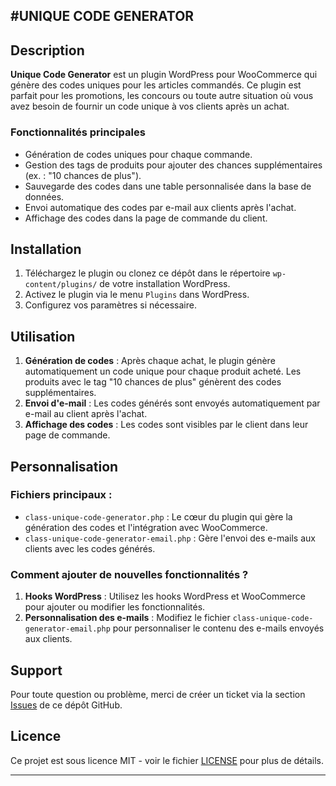 #UNIQUE CODE GENERATOR
---

## Description

**Unique Code Generator** est un plugin WordPress pour WooCommerce qui génère des codes uniques pour les articles commandés. Ce plugin est parfait pour les promotions, les concours ou toute autre situation où vous avez besoin de fournir un code unique à vos clients après un achat.

### Fonctionnalités principales

- Génération de codes uniques pour chaque commande.
- Gestion des tags de produits pour ajouter des chances supplémentaires (ex. : "10 chances de plus").
- Sauvegarde des codes dans une table personnalisée dans la base de données.
- Envoi automatique des codes par e-mail aux clients après l'achat.
- Affichage des codes dans la page de commande du client.

## Installation

1. Téléchargez le plugin ou clonez ce dépôt dans le répertoire `wp-content/plugins/` de votre installation WordPress.
2. Activez le plugin via le menu `Plugins` dans WordPress.
3. Configurez vos paramètres si nécessaire.

## Utilisation

1. **Génération de codes** : Après chaque achat, le plugin génère automatiquement un code unique pour chaque produit acheté. Les produits avec le tag "10 chances de plus" génèrent des codes supplémentaires.
2. **Envoi d'e-mail** : Les codes générés sont envoyés automatiquement par e-mail au client après l'achat.
3. **Affichage des codes** : Les codes sont visibles par le client dans leur page de commande.

## Personnalisation

### Fichiers principaux :

- `class-unique-code-generator.php` : Le cœur du plugin qui gère la génération des codes et l'intégration avec WooCommerce.
- `class-unique-code-generator-email.php` : Gère l'envoi des e-mails aux clients avec les codes générés.

### Comment ajouter de nouvelles fonctionnalités ?

1. **Hooks WordPress** : Utilisez les hooks WordPress et WooCommerce pour ajouter ou modifier les fonctionnalités.
2. **Personnalisation des e-mails** : Modifiez le fichier `class-unique-code-generator-email.php` pour personnaliser le contenu des e-mails envoyés aux clients.

## Support

Pour toute question ou problème, merci de créer un ticket via la section [Issues](https://github.com/votre-repo/Unique-Code-Generator/issues) de ce dépôt GitHub.


## Licence

Ce projet est sous licence MIT - voir le fichier [LICENSE](LICENSE) pour plus de détails.

---